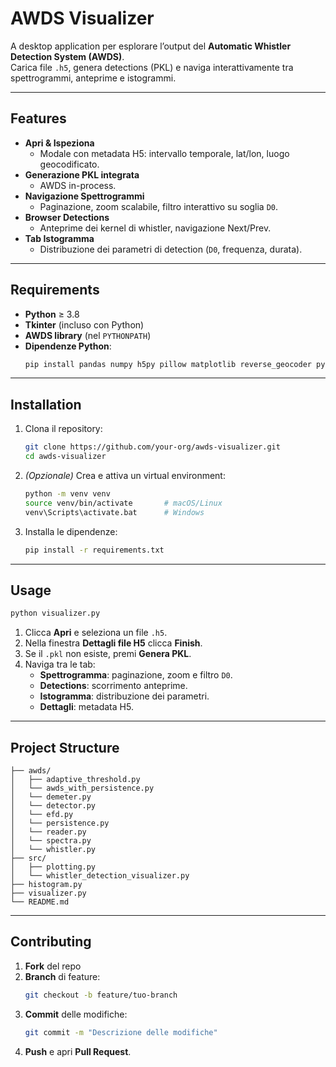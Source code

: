 # AWDS Visualizer

A desktop application per esplorare l’output del **Automatic Whistler Detection System (AWDS)**.  
Carica file `.h5`, genera detections (PKL) e naviga interattivamente tra spettrogrammi, anteprime e istogrammi.

---

## Features

- **Apri & Ispeziona**  
  - Modale con metadata H5: intervallo temporale, lat/lon, luogo geocodificato.  
- **Generazione PKL integrata**  
  - AWDS in-process.  
- **Navigazione Spettrogrammi**  
  - Paginazione, zoom scalabile, filtro interattivo su soglia `D0`.  
- **Browser Detections**  
  - Anteprime dei kernel di whistler, navigazione Next/Prev.  
- **Tab Istogramma**  
  - Distribuzione dei parametri di detection (`D0`, frequenza, durata).  

---

## Requirements

- **Python** ≥ 3.8  
- **Tkinter** (incluso con Python)  
- **AWDS library** (nel `PYTHONPATH`)  
- **Dipendenze Python**:  
  ```bash
  pip install pandas numpy h5py pillow matplotlib reverse_geocoder pycountry_convert tqdm joblib
  ```

---

## Installation

1. Clona il repository:
   ```bash
   git clone https://github.com/your-org/awds-visualizer.git
   cd awds-visualizer
   ```
2. _(Opzionale)_ Crea e attiva un virtual environment:
   ```bash
   python -m venv venv
   source venv/bin/activate       # macOS/Linux
   venv\Scripts\activate.bat      # Windows
   ```
3. Installa le dipendenze:
   ```bash
   pip install -r requirements.txt
   ```

---

## Usage

```bash
python visualizer.py
```

1. Clicca **Apri** e seleziona un file `.h5`.  
2. Nella finestra **Dettagli file H5** clicca **Finish**.  
3. Se il `.pkl` non esiste, premi **Genera PKL**.  
4. Naviga tra le tab:  
   - **Spettrogramma**: paginazione, zoom e filtro `D0`.  
   - **Detections**: scorrimento anteprime.  
   - **Istogramma**: distribuzione dei parametri.  
   - **Dettagli**: metadata H5.

---

## Project Structure

```
├── awds/
│   ├── adaptive_threshold.py
│   └── awds_with_persistence.py
│   └── demeter.py
│   └── detector.py
│   └── efd.py
│   └── persistence.py
│   └── reader.py
│   └── spectra.py
│   └── whistler.py
├── src/
│   ├── plotting.py
│   └── whistler_detection_visualizer.py
├── histogram.py
├── visualizer.py
└── README.md
```

---

## Contributing

1. **Fork** del repo  
2. **Branch** di feature:  
   ```bash
   git checkout -b feature/tuo-branch
   ```
3. **Commit** delle modifiche:  
   ```bash
   git commit -m "Descrizione delle modifiche"
   ```
4. **Push** e apri **Pull Request**.
